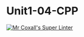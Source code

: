 # Unit1-04-CPP
[![Mr Coxall's Super Linter](https://github.com/ICS3U-C-Programming-JulienL/Unit1-04-CPP/workflows/Mr%20Coxall's%20Super%20Linter/badge.svg)](https://github.com/ICS3U-C-Programming-JulienL/Unit1-04-CPP/actions/)

